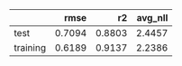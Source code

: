 |          |   rmse |     r2 |   avg_nll |
|:---------|-------:|-------:|----------:|
| test     | 0.7094 | 0.8803 |    2.4457 |
| training | 0.6189 | 0.9137 |    2.2386 |